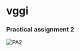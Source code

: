 # vggi
### Practical assignment 2
![PA2](https://github.com/Tskate/vggi/assets/74553549/6ce4b2f5-8977-437c-a542-ac13f7aff413)
